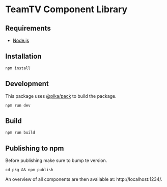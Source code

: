 # TeamTV Component Library

## Requirements

- [Node.js](https://nodejs.org)

## Installation

    npm install

## Development

This package uses [@pika/pack](https://github.com/pikapkg/pack) to build the package.

    npm run dev

## Build

    npm run build

## Publishing to npm

Before publishing make sure to bump te version.

    cd pkg && npm publish

An overview of all components are then available at: http://localhost:1234/.
